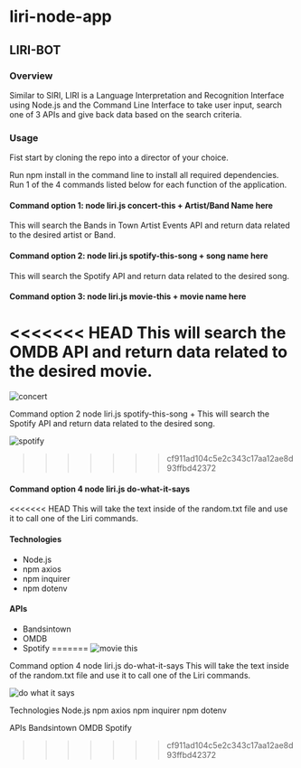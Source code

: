 # liri-node-app
## LIRI-BOT

### Overview

Similar to SIRI, LIRI is a Language Interpretation and Recognition Interface using Node.js and the Command Line Interface to take user input, search one of 3 APIs and give back data based on the search criteria.

### Usage

Fist start by cloning the repo into a director of your choice.

Run npm install in the command line to install all required dependencies.
Run 1 of the 4 commands listed below for each function of the application.

#### Command option 1: node liri.js concert-this + Artist/Band Name here

This will search the Bands in Town Artist Events API and return data related to the desired artist or Band. 

#### Command option 2: node liri.js spotify-this-song + song name here

This will search the Spotify API and return data related to the desired song. 

#### Command option 3: node liri.js movie-this + movie name here

<<<<<<< HEAD
This will search the OMDB API and return data related to the desired movie. 
=======
![concert](https://user-images.githubusercontent.com/25557837/84585429-9bf5e480-adc4-11ea-86fd-1c8a9b739b7d.PNG)


Command option 2 node liri.js spotify-this-song + <song name here> This will search the Spotify API and return data related to the desired song. 
  
![spotify](https://user-images.githubusercontent.com/25557837/84585457-d2cbfa80-adc4-11ea-8b9c-2f375018ae6e.PNG)

>>>>>>> cf911ad104c5e2c343c17aa12ae8d93ffbd42372

#### Command option 4 node liri.js do-what-it-says 

<<<<<<< HEAD
This will take the text inside of the random.txt file and use it to call one of the Liri commands.

#### Technologies
- Node.js
- npm axios
- npm inquirer
- npm dotenv

#### APIs
- Bandsintown
- OMDB
- Spotify
=======
![movie this](https://user-images.githubusercontent.com/25557837/84585458-d6f81800-adc4-11ea-8732-cca8c728962b.PNG)

Command option 4 node liri.js do-what-it-says This will take the text inside of the random.txt file and use it to call one of the Liri commands.

![do what it says](https://user-images.githubusercontent.com/25557837/84585463-e0818000-adc4-11ea-9f19-71bd4ce990f3.PNG)






Technologies
Node.js
npm axios
npm inquirer
npm dotenv

APIs
Bandsintown
OMDB
Spotify
>>>>>>> cf911ad104c5e2c343c17aa12ae8d93ffbd42372
